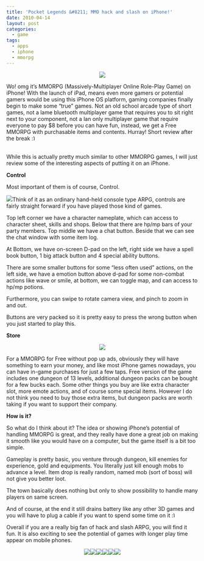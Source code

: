 ```yaml
---
title: 'Pocket Legends &#8211; MMO hack and slash on iPhone!'
date: 2010-04-14
layout: post
categories:
  - game
tags:
  - apps
  - iphone
  - mmorpg
---
```

<div class="separator" style="clear: both;text-align: center">
  <a href="http://i2.wp.com/ycfreeman.com/wp-content/uploads/2010/04/IMG_04221.PNG"><img border="0" src="http://i2.wp.com/ycfreeman.com/wp-content/uploads/2010/04/IMG_04223.PNG?w=660" data-recalc-dims="1" /></a>
</div>

Wo! omg it&#8217;s MMORPG (Massively-Multiplayer Online Role-Play Game) on iPhone! With the launch of iPad, means even more gamers or potential gamers would be using this iPhone OS platform, gaming companies finally begin to make some &#8220;true&#8221; games. Not an old school arcade type of short games, not a lame bluetooth multiplayer game that requires you to sit right next to your component, not a lan only multiplayer game that require everyone to pay $8 before you can have fun, instead, we get a Free MMORPG with purchasable items and contents. Hurray! Short review after the break <img src="http://i1.wp.com/ycfreeman.com/wp-includes/images/smilies/simple-smile.png?w=660" alt=":)" class="wp-smiley" style="height: 1em; max-height: 1em;" data-recalc-dims="1" />

<a name='more'></a>  
While this is actually pretty much similar to other MMORPG games, I will just review some of the interesting aspects of putting it on an iPhone.

**Control**

Most important of them is of course, Control.

[<img border="0" src="http://i2.wp.com/ycfreeman.com/wp-content/uploads/2010/04/IMG_04303.PNG?w=660" data-recalc-dims="1" />](http://i2.wp.com/ycfreeman.com/wp-content/uploads/2010/04/IMG_04301.PNG)Think of it as an ordinary hand-held console type ARPG, controls are fairly straight forward if you have played those kind of games.

Top left corner we have a character nameplate, which can access to character sheet, skills and shops. Below that there are hp/mp bars of your party members. Top middle we have a chat button. Beside that we can see the chat window with some item log.

At Bottom, we have on-screen D-pad on the left, right side we have a spell book button, 1 big attack button and 4 special ability buttons.

There are some smaller buttons for some &#8220;less often used&#8221; actions, on the left side, we have a emotion button above d-pad for some non-combat actions like wave or smile, at bottom, we can toggle map, and can access to hp/mp potions.

Furthermore, you can swipe to rotate camera view, and pinch to zoom in and out.

Buttons are very packed so it is pretty easy to press the wrong button when you just started to play this.

**Store**

<div class="separator" style="clear: both;text-align: center">
  <a href="http://i0.wp.com/ycfreeman.com/wp-content/uploads/2010/04/IMG_0434.PNG"><img border="0" src="http://i2.wp.com/ycfreeman.com/wp-content/uploads/2010/04/IMG_04341.PNG?w=660" data-recalc-dims="1" /></a>
</div>

For a MMORPG for Free without pop up ads, obviously they will have something to earn your money, and like most iPhone games nowadays, you can have in-game purchases for just a few taps. Free version of the game includes one dungeon of 13 levels, additional dungeon packs can be bought for a few bucks each. Some other things you buy are like extra character slot, more emote actions, and of course some special items. However I do not think you need to buy those extra items, but dungeon packs are worth taking if you want to support their company.

**How is it?**

So what do I think about it? The idea or showing iPhone&#8217;s potential of handling MMORPG is great, and they really have done a great job on making it smooth like you would have on a computer, but the game itself is a bit too simple.

Gameplay is pretty basic, you venture through dungeon, kill enemies for experience, gold and equipments. You literally just kill enough mobs to advance a level. Item drop is really random, named mob (sort of boss) will not give you better loot.

The town basically does nothing but only to show possibility to handle many players on same screen.

And of course, at the end it still drains battery like any other 3D games and you will have to plug a cable if you want to spend some time on it  <img src="http://i1.wp.com/ycfreeman.com/wp-includes/images/smilies/simple-smile.png?w=660" alt=":)" class="wp-smiley" style="height: 1em; max-height: 1em;" data-recalc-dims="1" />

Overall if you are a really big fan of hack and slash ARPG, you will find it fun. It is also exciting to see the potential of games with longer play time appear on mobile phones.

<div class="separator" style="clear: both;text-align: center">
  <a href="http://i2.wp.com/ycfreeman.com/wp-content/uploads/2010/04/IMG_0433.PNG"><img border="0" src="http://i2.wp.com/ycfreeman.com/wp-content/uploads/2010/04/IMG_04331.PNG?resize=200%2C133" data-recalc-dims="1" /></a><a href="http://i2.wp.com/ycfreeman.com/wp-content/uploads/2010/04/IMG_04374.PNG"><img border="0" src="http://i2.wp.com/ycfreeman.com/wp-content/uploads/2010/04/IMG_04375.PNG?resize=200%2C133" data-recalc-dims="1" /></a><a href="http://i0.wp.com/ycfreeman.com/wp-content/uploads/2010/04/IMG_04424.PNG"><img border="0" src="http://i1.wp.com/ycfreeman.com/wp-content/uploads/2010/04/IMG_04425.PNG?resize=200%2C133" data-recalc-dims="1" /></a><a href="http://i2.wp.com/ycfreeman.com/wp-content/uploads/2010/04/IMG_04394.PNG"><img border="0" src="http://i0.wp.com/ycfreeman.com/wp-content/uploads/2010/04/IMG_04395.PNG?resize=200%2C133" data-recalc-dims="1" /></a><a href="http://i1.wp.com/ycfreeman.com/wp-content/uploads/2010/04/IMG_04434.PNG"><img border="0" src="http://i0.wp.com/ycfreeman.com/wp-content/uploads/2010/04/IMG_04435.PNG?resize=200%2C133" data-recalc-dims="1" /></a><a href="http://i1.wp.com/ycfreeman.com/wp-content/uploads/2010/04/IMG_04284.PNG"><img border="0" src="http://i0.wp.com/ycfreeman.com/wp-content/uploads/2010/04/IMG_04285.PNG?resize=200%2C133" data-recalc-dims="1" /></a>
</div>

<!--google_ad_client = "pub-9325509044951275";/* 468x60, created 4/9/10 */google_ad_slot = "6358062181";google_ad_width = 468;google_ad_height = 60;//-->

